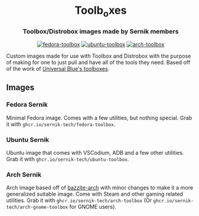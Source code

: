 <div align="center">
    <h1>Toolb<sub>o</sub>xes</h1>
    <h3>Toolbox/Distrobox images made by Sernik members</h3>
</div>

<div align="center">

[![fedora-toolbox](https://github.com/sernik-tech/toolbxes/actions/workflows/build-fedora-toolbox.yml/badge.svg)](https://github.com/sernik-tech/toolbxes/actions/workflows/build-fedora-toolbox.yml) [![ubuntu-toolbox](https://github.com/sernik-tech/toolbxes/actions/workflows/build-ubuntu-toolbox.yml/badge.svg)](https://github.com/sernik-tech/toolbxes/actions/workflows/build-ubuntu-toolbox.yml) [![arch-toolbox](https://github.com/sernik-tech/toolbxes/actions/workflows/build-arch-toolbox.yml/badge.svg)](https://github.com/sernik-tech/toolbxes/actions/workflows/build-arch-sernik.yml)

</div>

Custom images made for use with Toolbox and Distrobox with the purpose of making for one to just pull and have all of the tools they need. Based off of the work of [Universal Blue's toolboxes](https://github.com/ublue-os/toolboxes).

## Images

### Fedora Sernik

Minimal Fedora image. Comes with a few utilities, but nothing special. Grab it with `ghcr.io/sernik-tech/fedora-toolbox`.

### Ubuntu Sernik

Ubuntu image that comes with VSCodium, ADB and a few other utilities. Grab it with `ghcr.io/sernik-tech/ubuntu-toolbox`.

### Arch Sernik

Arch image based off of [bazzite-arch](https://github.com/ublue-os/bazzite-arch) with minor changes to make it a more generalized suitable image. Come with Steam and other gaming related utilities. Grab it with `ghcr.io/sernik-tech/arch-toolbox` (Or `ghcr.io/sernik-tech/arch-gnome-toolbox` for GNOME users).
